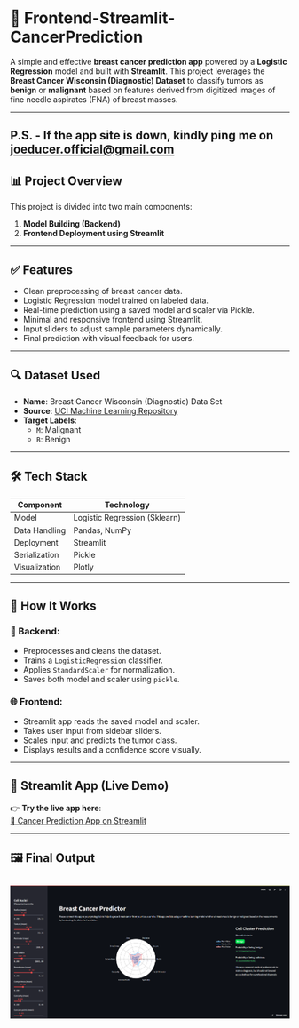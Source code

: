 # 🧠 Frontend-Streamlit-CancerPrediction

A simple and effective **breast cancer prediction app** powered by a **Logistic Regression** model and built with **Streamlit**. This project leverages the **Breast Cancer Wisconsin (Diagnostic) Dataset** to classify tumors as **benign** or **malignant** based on features derived from digitized images of fine needle aspirates (FNA) of breast masses.

---
P.S. - If the app site is down, kindly ping me on joeducer.official@gmail.com
---

## 📊 Project Overview

This project is divided into two main components:

1. **Model Building (Backend)**
2. **Frontend Deployment using Streamlit**

---

## ✅ Features

- Clean preprocessing of breast cancer data.
- Logistic Regression model trained on labeled data.
- Real-time prediction using a saved model and scaler via Pickle.
- Minimal and responsive frontend using Streamlit.
- Input sliders to adjust sample parameters dynamically.
- Final prediction with visual feedback for users.

---

## 🔍 Dataset Used

- **Name**: Breast Cancer Wisconsin (Diagnostic) Data Set  
- **Source**: [UCI Machine Learning Repository](https://www.kaggle.com/datasets/uciml/breast-cancer-wisconsin-data)  
- **Target Labels**:  
  - `M`: Malignant  
  - `B`: Benign  

---

## 🛠 Tech Stack

| Component      | Technology         |
|----------------|--------------------|
| Model          | Logistic Regression (Sklearn) |
| Data Handling  | Pandas, NumPy       |
| Deployment     | Streamlit           |
| Serialization  | Pickle              |
| Visualization  | Plotly              |

---

## 🧪 How It Works

### 📁 Backend:
- Preprocesses and cleans the dataset.
- Trains a `LogisticRegression` classifier.
- Applies `StandardScaler` for normalization.
- Saves both model and scaler using `pickle`.

### 🌐 Frontend:
- Streamlit app reads the saved model and scaler.
- Takes user input from sidebar sliders.
- Scales input and predicts the tumor class.
- Displays results and a confidence score visually.

---

## 🚀 Streamlit App (Live Demo)

👉 **Try the live app here**:  
[🔗 Cancer Prediction App on Streamlit](https://frontend-app-cancerprediciton-vspdffhx4ztmpjxerbpvpc.streamlit.app/)

---

## 🖼 Final Output

![Final Result](result.png)
---
